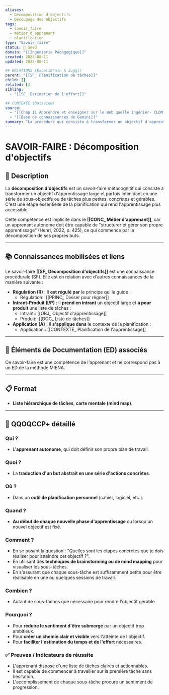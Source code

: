 ```yaml
---
aliases:
  - Décomposition d'objectifs
  - Découpage des objectifs
tags:
  - savoir_faire
  - métier_d_apprenant
  - planification
type: "Savoir-faire"
status: 🌱 Seed
domain: "[[Ingénierie Pédagogique]]"
created: 2025-08-11
updated: 2025-08-11

## RELATIONS (ExcaliBrain & Juggl)
parent: "[[SF_ Planification de tâches]]"
child: []
related: []
sibling:
  - "[[SF_ Estimation de l'effort]]"

## CONTEXTE (Dataview)
source:
  - "[[Chap 11 Apprendre et enseigner sur le Web quelle ingénier- CLOM.pdf]]"
  - "[[Base de connaissances de Gemini]]"
summary: "La procédure qui consiste à transformer un objectif d'apprentissage large en une série de sous-objectifs ou de tâches plus petites, concrètes et gérables."
---
```


# SAVOIR-FAIRE : Décomposition d'objectifs

## 📌 Description
La **décomposition d'objectifs** est un savoir-faire métacognitif qui consiste à transformer un objectif d'apprentissage large et parfois intimidant en une série de sous-objectifs ou de tâches plus petites, concrètes et gérables. C'est une étape essentielle de la planification qui rend l'apprentissage plus accessible.

Cette compétence est implicite dans le **[[CONC_ Métier d'apprenant]]**, car un apprenant autonome doit être capable de "structurer et gérer son propre apprentissage" (Henri, 2022, p. 425), ce qui commence par la décomposition de ses propres buts.

---
## 📚 Connaissances mobilisées et liens
Le savoir-faire **[[SF_ Décomposition d'objectifs]]** est une connaissance procédurale (SF). Elle est en relation avec d'autres connaissances de la manière suivante :

- **Régulation (R)** : Il **est régulé par** le principe qui le guide :
    - Régulation:: [[PRINC_ Diviser pour régner]]
- **Intrant-Produit (I/P)** : Il **prend en intrant** un objectif large et **a pour produit** une liste de tâches :
    - Intrant:: [[OBJ_ Objectif d'apprentissage]]
    - Produit:: [[DOC_ Liste de tâches]]
- **Application (A)** : Il **s'applique dans** le contexte de la planification :
    - Application:: [[CONTEXTE_ Planification de l'apprentissage]]

---
## 🔄 Éléments de Documentation (ED) associés

Ce savoir-faire est une compétence de l'apprenant et ne correspond pas à un ED de la méthode MIENA.

---
## 📋 Format
- **Liste hiérarchique de tâches**, **carte mentale (mind map)**.

---

## 🔎 QQOQCCP+ détaillé

### Qui ?
- L'**apprenant autonome**, qui doit définir son propre plan de travail.

### Quoi ?
- La **traduction d'un but abstrait en une série d'actions concrètes**.

### Où ?
- Dans un **outil de planification personnel** (cahier, logiciel, etc.).

### Quand ?
- **Au début de chaque nouvelle phase d'apprentissage** ou lorsqu'un nouvel objectif est fixé.

### Comment ?
- En se posant la question : "Quelles sont les étapes concrètes que je dois réaliser pour atteindre cet objectif ?".
- En utilisant des **techniques de brainstorming ou de mind mapping** pour visualiser les sous-tâches.
- En s'assurant que chaque sous-tâche est suffisamment petite pour être réalisable en une ou quelques sessions de travail.

### Combien ?
- Autant de sous-tâches que nécessaire pour rendre l'objectif gérable.

### Pourquoi ?
- Pour **réduire le sentiment d'être submergé** par un objectif trop ambitieux.
- Pour **créer un chemin clair et visible** vers l'atteinte de l'objectif.
- Pour **faciliter l'estimation du temps et de l'effort** nécessaires.

### ✅ Preuves / Indicateurs de réussite
- L'apprenant dispose d'une liste de tâches claires et actionnables.
- Il est capable de commencer à travailler sur la première tâche sans hésitation.
- L'accomplissement de chaque sous-tâche procure un sentiment de progression.